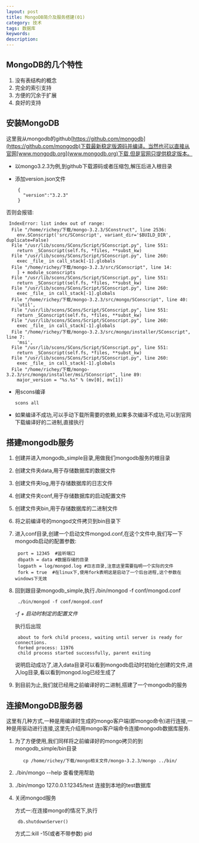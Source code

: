 ```yaml
---
layout: post
title: MongoDB简介及服务搭建(01)
category: 技术
tags: 数据库
keywords:
description:
---
```


## MongoDB的几个特性

1. 没有表结构的概念
2. 完全的索引支持
3. 方便的冗余于扩展
4. 良好的支持

## 安装MongoDB

这里我从mongodb的github[https://github.com/mongodb](https://github.com/mongodb)下载最新稳定版源码并编译。当然也可以直接从官网[www.mongodb.org](www.mongodb.org)下载,但是官网只提供稳定版本。

* 以mongo3.2.3为例,到github下载源码或者压缩包,解压后进入根目录

* 添加version.json文件

       {
         "version":"3.2.3"
       }
 否则会报错:

     IndexError: list index out of range:
      File "/home/richey/下载/mongo-3.2.3/SConstruct", line 2536:
        env.SConscript('src/SConscript', variant_dir='$BUILD_DIR', duplicate=False)
      File "/usr/lib/scons/SCons/Script/SConscript.py", line 551:
        return _SConscript(self.fs, *files, **subst_kw)
      File "/usr/lib/scons/SCons/Script/SConscript.py", line 260:
        exec _file_ in call_stack[-1].globals
      File "/home/richey/下载/mongo-3.2.3/src/SConscript", line 14:
        ] + module_sconscripts
      File "/usr/lib/scons/SCons/Script/SConscript.py", line 551:
        return _SConscript(self.fs, *files, **subst_kw)
      File "/usr/lib/scons/SCons/Script/SConscript.py", line 260:
        exec _file_ in call_stack[-1].globals
      File "/home/richey/下载/mongo-3.2.3/src/mongo/SConscript", line 40:
        'util',
      File "/usr/lib/scons/SCons/Script/SConscript.py", line 551:
        return _SConscript(self.fs, *files, **subst_kw)
      File "/usr/lib/scons/SCons/Script/SConscript.py", line 260:
        exec _file_ in call_stack[-1].globals
      File "/home/richey/下载/mongo-3.2.3/src/mongo/installer/SConscript", line 7:
        'msi',
      File "/usr/lib/scons/SCons/Script/SConscript.py", line 551:
        return _SConscript(self.fs, *files, **subst_kw)
      File "/usr/lib/scons/SCons/Script/SConscript.py", line 260:
        exec _file_ in call_stack[-1].globals
      File "/home/richey/下载/mongo-3.2.3/src/mongo/installer/msi/SConscript", line 89:
        major_version = "%s.%s" % (mv[0], mv[1])


* 用scons编译

      scons all

* 如果编译不成功,可以手动下载所需要的依赖,如果多次编译不成功,可以到官网下载编译好的二进制,直接执行

## 搭建mongodb服务

1. 创建并进入mongodb_simple目录,用做我们mongodb服务的根目录
2. 创建文件夹data,用于存储数据库的数据文件
3. 创建文件夹log,用于存储数据库的日志文件
4. 创建文件夹conf,用于存储数据库的启动配置文件
5. 创建文件夹bin,用于存储数据库的二进制文件
6. 将之前编译号的mongod文件拷贝到bin目录下
7. 进入conf目录,创建一个启动文件mongod.conf,在这个文件中,我们写一下mongodb启动的配置参数:

        port = 12345  #监听端口
        dbpath = data #数据存储的目录
        logpath = log/mongod.log #日志目录,注意这里需要指明一个实际的文件
        fork = true  #在linux下,使用fork表明这是启动了一个后台进程,这个参数在windows下无效

8. 回到跟目录mongodb_simple,执行./bin/mongod -f conf/mongod.conf

        ./bin/mongod -f conf/mongod.conf

   *-f + 启动时制定的配置文件*

   执行后出现

        about to fork child process, waiting until server is ready for connections.
        forked process: 11976
        child process started successfully, parent exiting

    说明启动成功了,进入data目录可以看到mongodb启动时初始化创建的文件,进入log目录,看以看到mongod.log已经生成了

9. 到目前为止,我们就已经用之前编译好的二进制,搭建了一个mongodb的服务

## 连接MongoDB服务器

这里有几种方式,一种是用编译时生成的mongo客户端(即mongo命令)进行连接,一种是用驱动进行连接,这里先介绍用mongo客户端命令连接mongodb数据库服务.

1. 为了方便使用,我们同样将之前编译好的mongo拷贝的到mongodb_simple/bin目录

          cp /home/richey/下载/mongo相关文件/mongo-3.2.3/mongo ../bin/  

2. ./bin/mongo --help 查看使用帮助

3. ./bin/mongo 127.0.0.1:12345/test  连接到本地的test数据库

4. 关闭mongod服务

   方式一:在连接mongo的情况下,执行

        db.shutdownServer()

   方式二:kill -15(或者不带参数) pid
